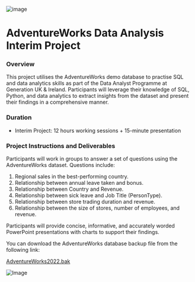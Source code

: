 ![image](https://github.com/zeidzen/Generation_Interim_Project/assets/36964163/02f64d6d-c986-4fc8-9c22-5bc75fafffe8)

# **AdventureWorks Data Analysis Interim Project**

### **Overview**
This project utilises the AdventureWorks demo database to practise SQL and data analytics skills as part of the Data Analyst Programme at Generation UK & Ireland. Participants will leverage their knowledge of SQL, Python, and data analytics to extract insights from the dataset and present their findings in a comprehensive manner.

### **Duration**
- Interim Project: 12 hours working sessions + 15-minute presentation

### **Project Instructions and Deliverables**
Participants will work in groups to answer a set of questions using the AdventureWorks dataset. Questions include:

1. Regional sales in the best-performing country.
2. Relationship between annual leave taken and bonus.
3. Relationship between Country and Revenue.
4. Relationship between sick leave and Job Title (PersonType).
5. Relationship between store trading duration and revenue.
6. Relationship between the size of stores, number of employees, and revenue.

Participants will provide concise, informative, and accurately worded PowerPoint presentations with charts to support their findings.

You can download the AdventureWorks database backup file from the following link:

[AdventureWorks2022.bak](https://github.com/Microsoft/sql-server-samples/releases/download/adventureworks/AdventureWorks2022.bak)


![Image](https://www.liquidplanner.com/wp-content/uploads/2019/04/HiRes-17.jpg)

